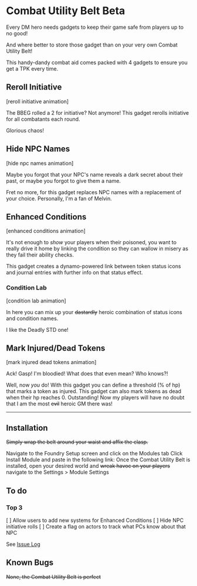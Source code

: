 # Combat Utility Belt **Beta**
 Every DM hero needs gadgets to keep their game safe from players up to no good!

 And where better to store those gadget than on your very own Combat Utility Belt!

 This handy-dandy combat aid comes packed with 4 gadgets to ensure you get a TPK every time.

 ## Reroll Initiative

 [reroll initiative animation]

 The BBEG rolled a 2 for initiative? Not anymore! This gadget rerolls initiative for all combatants each round.

 Glorious chaos!

 ## Hide NPC Names

 [hide npc names animation]

 Maybe you forgot that your NPC's name reveals a dark secret about their past, or maybe you forgot to give them a name.

 Fret no more, for this gadget replaces NPC names with a replacement of your choice. Personally, I'm a fan of Melvin.

 ## Enhanced Conditions

 [enhanced conditions animation]

 It's not enough to *show* your players when their poisoned, you want to really drive it  home by linking the condition so they can wallow in misery as they fail their ability checks.

 This gadget creates a dynamo-powered link between token status icons and journal entries with further info on that status effect.

 ### Condition Lab

 [condition lab animation]

 In here you can mix up your ~~dastardly~~ heroic combination of status icons and condition names.

 I like the Deadly STD one!

 ## Mark Injured/Dead Tokens

 [mark injured dead tokens animation]

 Ack! Gasp! I'm bloodied! What does that even mean? Who knows?!

 Well, now *you* do! With this gadget you can define a threshold (% of hp) that marks a token as injured. This gadget can also mark tokens as dead when their hp reaches 0. Outstanding! Now my players will have no doubt that I am the most ~~evil~~ heroic GM there was!

 ---

 ## Installation

 ~~Simply wrap the belt around your waist and affix the clasp.~~

 Navigate to the Foundry Setup screen and click on the Modules tab
 Click Install Module and paste in the following link: <link to manifest json>
 Once the Combat Utility Belt is installed, open your desired world and ~~wreak havoc on your players~~ navigate to the Settings > Module Settings

 ## To do
 ### Top 3
 [ ] Allow users to add new systems for Enhanced Conditions
 [ ] Hide NPC initiative rolls
 [ ] Create a flag on actors to track what PCs know about that NPC

See [Issue Log](https://github.com/death-save/combat-utility-belt/issues) 

## Known Bugs

~~None, the Combat Utility Belt is perfect~~

